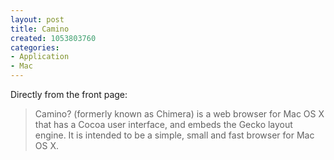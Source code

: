 ```yaml
--- 
layout: post
title: Camino
created: 1053803760
categories: 
- Application
- Mac
---
```

Directly from the front page:<blockquote>Camino? (formerly known as Chimera) is a web browser for Mac OS X that has a Cocoa user interface, and embeds the Gecko layout engine. It is intended to be a simple, small and fast browser for Mac OS X.</blockquote>
